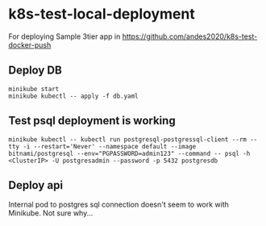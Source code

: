 # k8s-test-local-deployment
For deploying Sample 3tier app in https://github.com/andes2020/k8s-test-docker-push

## Deploy DB
```
minikube start
minikube kubectl -- apply -f db.yaml
```

## Test psql deployment is working
```
minikube kubectl -- kubectl run postgresql-postgressql-client --rm --tty -i --restart='Never' --namespace default --image bitnami/postgresql --env="PGPASSWORD=admin123" --command -- psql -h <ClusterIP> -U postgresadmin --password -p 5432 postgresdb
```

## Deploy api
Internal pod to postgres sql connection doesn't seem to work with Minikube.
Not sure why...